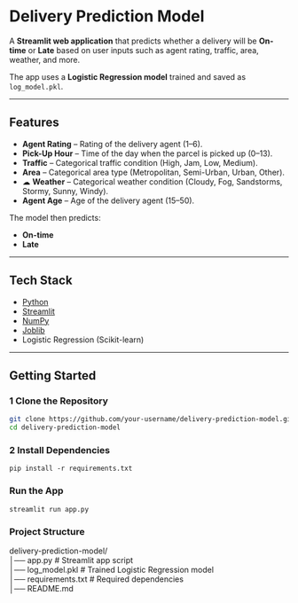 # Delivery Prediction Model  

A **Streamlit web application** that predicts whether a delivery will be **On-time** or **Late** based on user inputs such as agent rating, traffic, area, weather, and more.  

The app uses a **Logistic Regression model** trained and saved as `log_model.pkl`.  

---

## Features  

-  **Agent Rating** – Rating of the delivery agent (1–6).  
-  **Pick-Up Hour** – Time of the day when the parcel is picked up (0–13).  
-  **Traffic** – Categorical traffic condition (High, Jam, Low, Medium).  
-  **Area** – Categorical area type (Metropolitan, Semi-Urban, Urban, Other).  
- ☁ **Weather** – Categorical weather condition (Cloudy, Fog, Sandstorms, Stormy, Sunny, Windy).  
-  **Agent Age** – Age of the delivery agent (15–50).  

The model then predicts:  
-  **On-time**  
-  **Late**  

---

## Tech Stack  

- [Python](https://www.python.org/)  
- [Streamlit](https://streamlit.io/)  
- [NumPy](https://numpy.org/)  
- [Joblib](https://joblib.readthedocs.io/)  
- Logistic Regression (Scikit-learn)  

---

##  Getting Started  

### 1️ Clone the Repository  
```bash
git clone https://github.com/your-username/delivery-prediction-model.git
cd delivery-prediction-model
```
### 2 Install Dependencies
```
pip install -r requirements.txt
```
### Run the App
```
streamlit run app.py
```
### Project Structure  
delivery-prediction-model/  
│── app.py               # Streamlit app script  
│── log_model.pkl        # Trained Logistic Regression model  
│── requirements.txt     # Required dependencies  
│── README.md   
